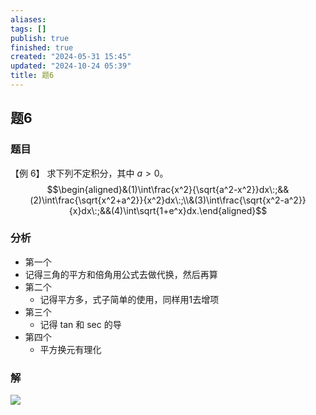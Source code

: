 ```yaml
---
aliases: 
tags: []
publish: true
finished: true
created: "2024-05-31 15:45"
updated: "2024-10-24 05:39"
title: 题6
---
```

## 题6
### 题目
【例 6】 求下列不定积分，其中 $a>0$。
$$\begin{aligned}&(1)\int\frac{x^2}{\sqrt{a^2-x^2}}dx\:;&&(2)\int\frac{\sqrt{x^2+a^2}}{x^2}dx\:;\\&(3)\int\frac{\sqrt{x^2-a^2}}{x}dx\:;&&(4)\int\sqrt{1+e^x}dx.\end{aligned}$$
### 分析
- 第一个
- 记得三角的平方和倍角用公式去做代换，然后再算
- 第二个
  - 记得平方多，式子简单的使用，同样用1去增项
- 第三个
  - 记得 tan 和 sec 的导
- 第四个
  - 平方换元有理化
### 解
![](https://img.hwenyi.live/202402161229027.webp)
